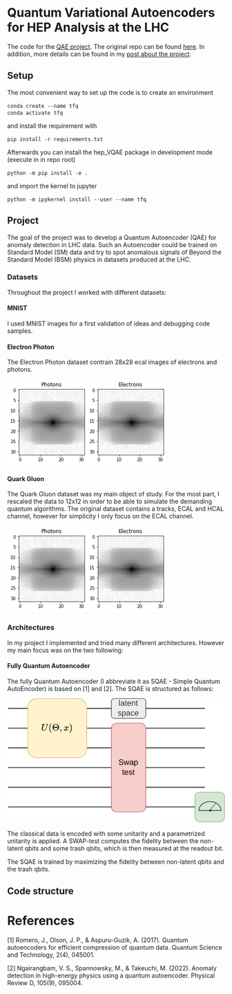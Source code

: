# Quantum Variational Autoencoders for HEP Analysis at the LHC

The code for the [QAE project](https://summerofcode.withgoogle.com/programs/2022/projects/ePnjKlJs). The original repo can be found [here](https://github.com/TomMago/hep-VQAE). In addition, more details can be found in my [post about the project](https://www.tommago.com).

## Setup

The most convenient way to set up the code is to create an environment

``` shell
conda create --name tfq
conda activate tfq
```

and install the requirement with

``` shell
pip install -r requirements.txt
```

Afterwards you can install the hep_VQAE package in development mode (execute in in repo root)
``` shell
python -m pip install -e .
```

and import the kernel to jupyter 

``` shell
python -m ipykernel install --user --name tfq
```
    
## Project

The goal of the project was to develop a Quantum Autoencoder (QAE) for anomaly detection in LHC data. Such an Autoencoder could be trained on Standard Model (SM) data and try to spot anomalous signals of Beyond the Standard Model (BSM) physics in datasets produced at the LHC.

### Datasets

Throughout the project I worked with different datasets:

#### MNIST

I used MNIST images for a first validation of ideas and debugging code samples.

#### Electron Photon 

The Electron Photon dataset contrain 28x28 ecal images of electrons and photons.

<img src="assets/gammae.png">

#### Quark Gluon

The Quark Gluon dataset was my main object of study. For the most part, I rescaled the data to 12x12 in order to be able to simulate the demanding quantum algorithms. The original dataset contains a tracks, ECAL and HCAL channel, however for simplicity I only focus on the ECAL channel.

<img src="assets/gammae.png">

### Architectures

In my project I implemented and tried many different architectures.
However my main focus was on the two following:

#### Fully Quantum Autoencoder

The fully Quantum Autoencoder (I abbreviate it as SQAE - Simple Quantum AutoEncoder) is based on [1] and [2].
The SQAE is structured as follows:

<img src="assets/qae.png">


The classical data is encoded with some unitarity and a parametrized unitarity is applied.
A SWAP-test computes the fidelity between the non-latent qbits and some trash qbits, which is then measured at the readout bit.

The SQAE is trained by maximizing the fidelity between non-latent qbits and the trash qbits.



## Code structure



# References

[1] Romero, J., Olson, J. P., & Aspuru-Guzik, A. (2017). Quantum autoencoders for efficient compression of quantum data. Quantum Science and Technology, 2(4), 045001.

[2] Ngairangbam, V. S., Spannowsky, M., & Takeuchi, M. (2022). Anomaly detection in high-energy physics using a quantum autoencoder. Physical Review D, 105(9), 095004.


